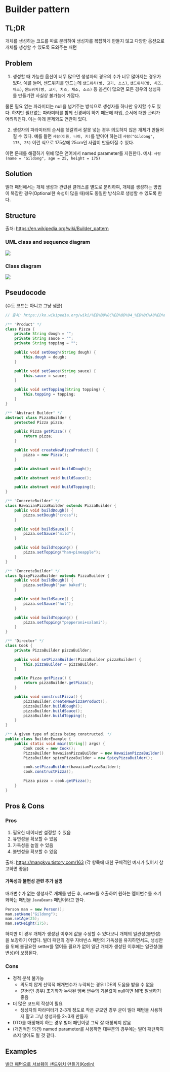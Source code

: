 # Builder pattern

## TL;DR

개체를 생성하는 코드를 따로 분리하여 생성자를 복잡하게 만들지 않고 다양한 옵션으로 개체를 생성할 수 있도록 도와주는 패턴

## Problem

1. 생성할 때 가능한 옵션이 너무 많으면 생성자의 경우의 수가 너무 많아지는 경우가 있다.
예를 들어, 샌드위치를 만드는데 `샌드위치(빵, 고기, 소스)`, `샌드위치(빵, 치즈, 채소)`, `샌드위치(빵, 고기, 치즈, 채소, 소스)` 등 옵션이 많으면 모든 경우의 생성자를 만들기란 사실상 불가능에 가깝다.

물론 필요 없는 파라미터는 null을 넘겨주는 방식으로 생성자를 하나만 유지할 수도 있다. 하지만 필요없는 파라미터를 함께 신경써야 하기 때문에 타입, 순서에 대한 관리가 어려워진다. 이는 아래 문제와도 연관이 있다.

2. 생성자의 파라미터의 순서를 헷갈려서 잘못 넣는 경우 의도하지 않은 개체가 만들어 질 수 있다.
예를 들면 `사람(이름, 나이, 키)`를 받아야 하는데 `사람("Gildong", 175, 25)` 이런 식으로 175살에 25cm인 사람이 만들어질 수 있다.

이런 문제를 해결하기 위해 많은 언어에서 named parameter를 지원한다. 예시: `사람(name = "Gildong", age = 25, height = 175)`

## Solution

빌더 패턴에서는 개체 생성과 관련된 클래스를 별도로 분리하여, 개체를 생성하는 방법이 복잡한 경우(Optional한 속성이 많을 때)에도 동일한 방식으로 생성할 수 있도록 한다.

## Structure

출처: https://en.wikipedia.org/wiki/Builder_pattern

### UML class and sequence diagram

![](https://upload.wikimedia.org/wikipedia/commons/8/87/W3sDesign_Builder_Design_Pattern_UML.jpg)

### Class diagram

![](https://imgur.com/g8AsAjc.jpg)

## Pseudocode

(수도 코드는 아니고 그냥 샘플)

```java
// 출처: https://ko.wikipedia.org/wiki/%EB%B9%8C%EB%8D%94_%ED%8C%A8%ED%84%B4

/** "Product" */
class Pizza {
	private String dough = "";
	private String sauce = "";
	private String topping = "";

	public void setDough(String dough) {
		this.dough = dough;
	}

	public void setSauce(String sauce) {
		this.sauce = sauce;
	}

	public void setTopping(String topping) {
		this.topping = topping;
	}
}

/** "Abstract Builder" */
abstract class PizzaBuilder {
	protected Pizza pizza;

	public Pizza getPizza() {
		return pizza;
	}

	public void createNewPizzaProduct() {
		pizza = new Pizza();
	}

	public abstract void buildDough();

	public abstract void buildSauce();

	public abstract void buildTopping();
}

/** "ConcreteBuilder" */
class HawaiianPizzaBuilder extends PizzaBuilder {
	public void buildDough() {
		pizza.setDough("cross");
	}

	public void buildSauce() {
		pizza.setSauce("mild");
	}

	public void buildTopping() {
		pizza.setTopping("ham+pineapple");
	}
}

/** "ConcreteBuilder" */
class SpicyPizzaBuilder extends PizzaBuilder {
	public void buildDough() {
		pizza.setDough("pan baked");
	}

	public void buildSauce() {
		pizza.setSauce("hot");
	}

	public void buildTopping() {
		pizza.setTopping("pepperoni+salami");
	}
}

/** "Director" */
class Cook {
	private PizzaBuilder pizzaBuilder;

	public void setPizzaBuilder(PizzaBuilder pizzaBuilder) {
		this.pizzaBuilder = pizzaBuilder;
	}

	public Pizza getPizza() {
		return pizzaBuilder.getPizza();
	}

	public void constructPizza() {
		pizzaBuilder.createNewPizzaProduct();
		pizzaBuilder.buildDough();
		pizzaBuilder.buildSauce();
		pizzaBuilder.buildTopping();
	}
}

/** A given type of pizza being constructed. */
public class BuilderExample {
	public static void main(String[] args) {
		Cook cook = new Cook();
		PizzaBuilder hawaiianPizzaBuilder = new HawaiianPizzaBuilder();
		PizzaBuilder spicyPizzaBuilder = new SpicyPizzaBuilder();

		cook.setPizzaBuilder(hawaiianPizzaBuilder);
		cook.constructPizza();

		Pizza pizza = cook.getPizza();
	}
}
```

## Pros & Cons

### Pros

1. 필요한 데이터만 설정할 수 있음
2. 유연성을 확보할 수 있음
3. 가독성을 높일 수 있음
4. 불변성을 확보할 수 있음

출처: https://mangkyu.tistory.com/163 (각 항목에 대한 구체적인 예시가 있어서 참고하면 좋음)

#### 가독성과 불편성 관련 추가 설명

매개변수가 없는 생성자로 개체를 만든 후, setter를 호출하여 원하는 멤버변수를 초기화하는 패턴을 `JavaBeans` 패턴이라고 한다.

```java
Person man = new Person();
man.setName("Gildong");
man.setAge(25);
man.setHeight(175);
```

하지만 이 경우 개체가 생성된 이후에 값을 수정할 수 있다보니 개체의 일관성(불변성)을 보장하기 어렵다.
빌더 패턴의 경우 자바빈스 패턴의 가독성을 유지하면서도, 생성만을 위해 불필요한 setter를 열어둘 필요가 없어 일단 개체가 생성된 이후에는 일관성(불변성)이 보장된다.

### Cons

- 정적 분석 불가능
  - 의도치 않게 선택적 매개변수가 누락되는 경우 IDE의 도움을 받을 수 없음
  - (자바인 경우) 초기화가 누락된 멤버 변수의 기본값이 null이면 NPE 발생하기 좋음
- 더 많은 코드의 작성이 필요
  - 생성자의 파라미터가 2-3개 정도로 작은 규모인 경우 굳이 빌더 패턴을 사용하지 말고 그냥 생성자를 2~3개 만들자
- DTO를 매핑해야 하는 경우 빌더 패턴이랑 그닥 잘 매칭되지 않음
- (개인적인 의견) named parameter를 사용하면 대부분의 경우에는 빌더 패턴까지 쓰지 않아도 될 것 같다.

## Examples

[빌더 패턴으로 서브웨이 샌드위치 만들기(Kotlin)](https://github.com/Buzzvil/awesome-design-patterns/pull/27/commits/6cb276c91457e6bd49c3a25d05cf6fc1601dd815)
